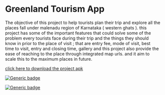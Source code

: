 # Greenland Tourism App

  The objective of this project to help tourists plan their trip and explore all the places fall under malenadu region of Karnataka ( western ghats ). this project has some of the important features that could solve some of the problem every tourists face during their trip and the things they should know in prior to the place of visit ; that are entry fee, mode of visit, best time to visit, entry and closing time, gallery and this project also provide the ease of reaching to the place through integrated map urls. and it aim to scale this to the maximum places in future.
  

<a href="https://drive.google.com/file/d/1njOQd-b0rDdCcrLkP4m_ZueSzMUi7pn3/view?usp=sharing">click here to download the project apk</a>


[![Generic badge](https://img.shields.io/badge/version-1.0.0-<COLOR>.svg)](https://shields.io/)


[![Generic badge](https://img.shields.io/badge/minSDK-19-BLUE.svg)](https://shields.io/)

